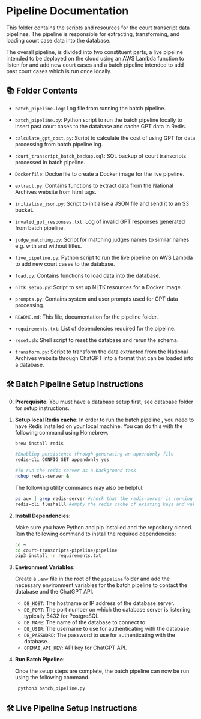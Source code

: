 # Pipeline Documentation

This folder contains the scripts and resources for the court transcript data pipelines. The pipeline is responsible for extracting, transforming, and loading court case data into the database. 

The overall pipeline, is divided into two constituent parts, a live pipeline intended to be deployed on the cloud using an AWS Lambda function to listen for and add new court cases and a batch pipeline intended to add past court cases which is run once locally.

## 📚 Folder Contents

- `batch_pipeline.log`: Log file from running the batch pipeline.

- `batch_pipeline.py`: Python script to run the batch pipeline locally to insert past court cases to the database and cache GPT data in Redis.

- `calculate_gpt_cost.py`: Script to calculate the cost of using GPT for data processing from batch pipeline log.

- `court_transcript_batch_backup.sql`: SQL backup of court transcripts processed in batch pipeline.

- `Dockerfile`: Dockerfile to create a Docker image for the live pipeline.

- `extract.py`: Contains functions to extract data from the National Archives website from html tags.

- `initialise_json.py`: Script to initialise a JSON file and send it to an S3 bucket.

- `invalid_gpt_responses.txt`: Log of invalid GPT responses generated from batch pipeline.

- `judge_matching.py`: Script for matching judges names to similar names e.g. with and without titles.

- `live_pipeline.py`: Python script to run the live pipeline on AWS Lambda to add new court cases to the database.

- `load.py`: Contains functions to load data into the database.

- `nltk_setup.py`: Script to set up NLTK resources for a Docker image.

- `prompts.py`: Contains system and user prompts used for GPT data processing.

- `README.md`: This file, documentation for the pipeline folder.

- `requirements.txt`: List of dependencies required for the pipeline.

- `reset.sh`: Shell script to reset the database and rerun the schema.

- `transform.py`: Script to transform the data extracted from the National Archives website through ChatGPT into a format that can be loaded into a database.




## 🛠️ Batch Pipeline Setup Instructions

0. **Prerequisite**: You must have a database setup first, see database folder for setup instructions.
1. **Setup local Redis cache**: 
    In order to run the batch pipeline , you need to have Redis installed on your local machine. You can do this with the following command using Homebrew.

    ```sh
    brew install redis

    #Enabling persistence through generating an appendonly file
    redis-cli CONFIG SET appendonly yes

    #To run the redis server as a background task
    nohup redis-server &
    ```

    The following utility commands may also be helpful:

    ```sh
    ps aux | grep redis-server #check that the redis-server is running in the background
    redis-cli flushalll #empty the redis cache of existing keys and values
    ```


2. **Install Dependencies**: 
   
   Make sure you have Python and pip installed and the repository cloned. Run the following command to install the required dependencies:
    ```sh
    cd ~
    cd court-transcripts-pipeline/pipeline
    pip3 install -r requirements.txt
    ```


3. **Environment Variables**: 
   
   Create a `.env` file in the root of the `pipeline` folder and add the necessary environment variables for the batch pipeline to contact the database and the ChatGPT API.
   
    - `DB_HOST`: The hostname or IP address of the database server.
    - `DB_PORT`: The port number on which the database server is listening; typically 5432 for PostgreSQL
    - `DB_NAME`: The name of the database to connect to.
    - `DB_USER`: The username to use for authenticating with the database.
    - `DB_PASSWORD`: The password to use for authenticating with the database.
    - `OPENAI_API_KEY`: API key for ChatGPT API.

4. **Run Batch Pipeline**: 
   
   Once the setup steps are complete, the batch pipeline can now be run using the following command.
   ```sh
    python3 batch_pipeline.py
    ```


## 🛠️ Live Pipeline Setup Instructions





